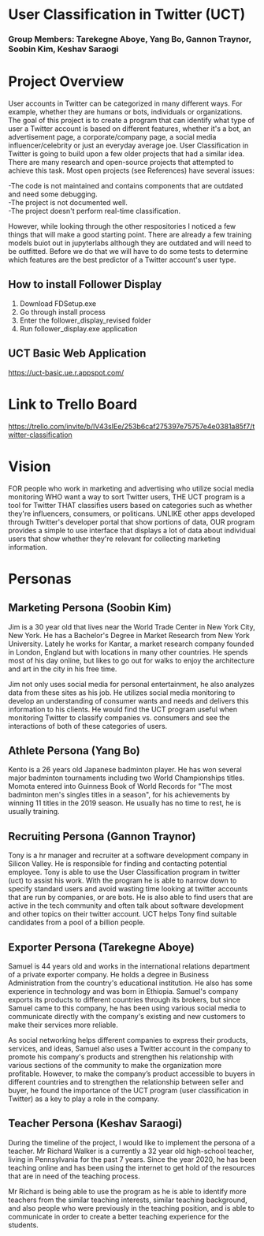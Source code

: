 # User Classification in Twitter (UCT)
### Group Members: Tarekegne Aboye, Yang Bo, Gannon Traynor, Soobin Kim, Keshav Saraogi

# Project Overview 
User accounts in Twitter can be categorized in many different ways. For example, whether they are humans or bots, individuals or organizations. The goal of this project is to create a program that can identify what type of user a Twitter account is based on different features, whether it's a bot, an advertisement page, a corporate/company page, a social media influencer/celebrity or just an everyday average joe. User Classification in Twitter is going to build upon a few older projects that had a similar idea. There are many research and open-source projects that attempted to achieve this task. Most open projects (see References) have several issues:

-The code is not maintained and contains components that are outdated and need some debugging.  
-The project is not documented well.  
-The project doesn't perform real-time classification.   

However, while looking through the other respositories I noticed a few things that will make a good starting point. There are already a few training models buiot out in jupyterlabs although they are outdated and will need to be outfitted. Before we do that we will have to do some tests to determine which features are the best predictor of a Twitter account's user type.

## How to install Follower Display
1. Download FDSetup.exe
2. Go through install process
3. Enter the follower_display_revised folder
4. Run follower_display.exe application

## UCT Basic Web Application

https://uct-basic.ue.r.appspot.com/

# Link to Trello Board

https://trello.com/invite/b/lV43sIEe/253b6caf275397e75757e4e0381a85f7/twitter-classification

# Vision

FOR people who work in marketing and advertising who utilize social media monitoring WHO want a way to sort Twitter users, THE UCT program is a tool for Twitter THAT classifies users based on categories such as whether they're influencers, consumers, or politicans. UNLIKE other apps developed through Twitter's developer portal that show portions of data, OUR program provides a simple to use interface that displays a lot of data about individual users that show whether they're relevant for collecting marketing information.

# Personas

## Marketing Persona (Soobin Kim)
Jim is a 30 year old that lives near the World Trade Center in New York City, New York. He has a Bachelor's Degree in Market Research from New York University. Lately he works for Kantar, a market research company founded in London, England but with locations in many other countries. He spends most of his day online, but likes to go out for walks to enjoy the architecture and art in the city in his free time. 

Jim not only uses social media for personal entertainment, he also analyzes data from these sites as his job. He utilizes social media monitoring to develop an understanding of consumer wants and needs and delivers this information to his clients. He would find the UCT program useful when monitoring Twitter to classify companies vs. consumers and see the interactions of both of these categories of users. 

## Athlete Persona (Yang Bo)
Kento is a 26 years old Japanese badminton player. He has won several major badminton tournaments including two World Championships titles. Momota entered into Guinness Book of World Records for "The most badminton men's singles titles in a season", for his achievements by winning 11 titles in the 2019 season. He usually has no time to rest, he is usually training.

## Recruiting Persona (Gannon Traynor)
Tony is a hr manager and recruiter at a software development company in Silicon Valley. He is responsible for finding and contacting potential employee. Tony is able to use the User Classification program in twitter (uct) to assist his work. With the program he is able to narrow down to specify standard users and avoid wasting time looking at twitter accounts that are run by companies, or are bots. He is also able to find users that are active in the tech community and often talk about software development and other topics on their twitter account. UCT helps Tony find suitable candidates from a pool of a billion people.  

## Exporter Persona (Tarekegne Aboye)
Samuel is 44 years old and works in the international relations department of a private exporter company. He holds a degree in Business Administration from the country's educational institution. He also has some experience in technology and was born in Ethiopia. Samuel's company exports its products to different countries through its brokers, but since Samuel came to this company, he has been using various social media to communicate directly with the company's existing and new customers to make their services more reliable. 

As social networking helps different companies to express their products, services, and ideas, Samuel also uses a Twitter account in the company to promote his company's products and strengthen his relationship with various sections of the community to make the organization more profitable. However, to make the company’s product accessible to buyers in different countries and to strengthen the relationship between seller and buyer, he found the importance of the UCT program (user classification in Twitter) as a key to play a role in the company.

## Teacher Persona (Keshav Saraogi)
During the timeline of the project, I would like to implement the persona of a teacher. Mr Richard Walker is a currently a 32 year old high-school teacher, living in Pennsylvania for the past 7 years. Since the year 2020, he has been teaching online and has been using the internet to get hold of the resources that are in need of the teaching process. 

Mr Richard is being able to use the program as he is able to identify more teachers from the similar teaching interests, similar teaching background, and also people who were previously in the teaching position,  and is able to communicate in order to create a better teaching experience for the students.
